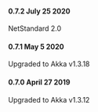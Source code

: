 #### 0.7.2 July 25 2020 ####

NetStandard 2.0

#### 0.7.1 May 5 2020 ####

Upgraded to Akka v1.3.18

#### 0.7.0 April 27 2019 ####

Upgraded to Akka v1.3.12